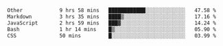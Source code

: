<!--START_SECTION:waka-->

```txt
Other            9 hrs 58 mins   ████████████░░░░░░░░░░░░░   47.58 %
Markdown         3 hrs 35 mins   ████▒░░░░░░░░░░░░░░░░░░░░   17.16 %
JavaScript       2 hrs 59 mins   ███▓░░░░░░░░░░░░░░░░░░░░░   14.24 %
Bash             1 hr 14 mins    █▒░░░░░░░░░░░░░░░░░░░░░░░   05.90 %
CSS              50 mins         █░░░░░░░░░░░░░░░░░░░░░░░░   03.99 %
```

<!--END_SECTION:waka--> 
 
